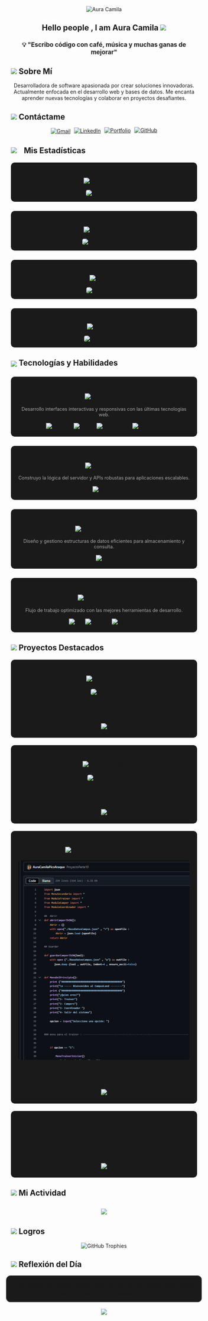<div align="center">
  <img 
    src="https://capsule-render.vercel.app/api?type=waving&height=300&color=000828&text=AURA%20CAMILA%20PICO%20ARAQUE&reversal=true&section=header&fontAlign=50&fontColor=ffffff&textBg=false&fontSize=35&fontAlignY=27&desc=Creciendo%20en%20el%20mundo%20del%20desarrollo%20de%20software%20|%20Transformo%20curiosidad%20en%20código&&animation=fadeIn&descAlign=50&descAlignY=49" 
    alt="Aura Camila"
  />
</div>

<!-- Sección de Presentación Animada -->
<h2 align="center" style="animation: bounce 2.5s infinite;">
  Hello people , I am Aura Camila 
  <img src="https://media.giphy.com/media/hvRJCLFzcasrR4ia7z/giphy.gif" width="28">
</h2>

<h3 align="center" style="animation: pulse 3s infinite;">
  💡 "Escribo código con café, música y muchas ganas de mejorar"
</h3>

<!-- Sección Sobre Mí -->
## <img src="https://media.giphy.com/media/WUlplcMpOCEmTGBtBW/giphy.gif" width="30"> Sobre Mí
<p align="center">
Desarrolladora de software apasionada por crear soluciones innovadoras. Actualmente enfocada en el desarrollo web y bases de datos. Me encanta aprender nuevas tecnologías y colaborar en proyectos desafiantes.
</p>

<!-- Sección de Contacto con Animación -->
## <img src="https://media.giphy.com/media/j2pOGeGYKe2xCCKwfi/giphy.gif" width="30"> Contáctame
<div align="center" style="margin: 20px 0; display: flex; flex-wrap: wrap; justify-content: center; gap: 10px;">
  <a href="mailto:auracamilapico@gmail.com" target="_blank" style="animation: float 3s ease-in-out infinite;">
    <img src="https://img.shields.io/badge/Gmail-D14836?style=for-the-badge&logo=gmail&logoColor=white" alt="Gmail"/>
  </a>
  <a href="https://www.linkedin.com/in/aura-camila-p-3125a4339/" target="_blank" style="animation: float 3s ease-in-out infinite; animation-delay: 0.2s;">
    <img src="https://img.shields.io/badge/LinkedIn-0077B5?style=for-the-badge&logo=linkedin&logoColor=white" alt="LinkedIn"/>
  </a>
  <a href="https://auracamilapicoaraque.github.io/Portafolio/" target="_blank" style="animation: float 3s ease-in-out infinite; animation-delay: 0.4s;">
    <img src="https://img.shields.io/badge/Portafolio-000000?style=for-the-badge&logo=ko-fi&logoColor=white" alt="Portfolio"/>
  </a>
  <a href="https://github.com/AuraCamilaPicoAraque" target="_blank" style="animation: float 3s ease-in-out infinite; animation-delay: 0.6s;">
    <img src="https://img.shields.io/badge/GitHub-181717?style=for-the-badge&logo=github&logoColor=white" alt="GitHub"/>
  </a>
</div>


<!-- Sección de Estadísticas con Animación -->
## <img src="https://media.giphy.com/media/du3J3cXyzhj75IOgvA/giphy.gif" width="30" class="hover-grow"> Mis Estadísticas

<div align="center" style="display: grid; grid-template-columns: repeat(auto-fit, minmax(300px, 1fr)); gap: 25px; margin: 20px 0;">

  <!-- Estadísticas Generales -->
  <div style="background: #1A1A1A; padding: 15px; border-radius: 10px; transition: all 0.3s;" 
       onmouseover="this.style.transform='scale(1.03)'; this.querySelector('.stat-icon').style.transform='rotate(5deg)'" 
       onmouseout="this.style.transform='scale(1)'; this.querySelector('.stat-icon').style.transform='rotate(0)'">
    <h3 align="center">
      <img src="https://media.giphy.com/media/3o7TKSjRrfIPjeiVyM/giphy.gif" width="25" class="stat-icon" style="transition: all 0.3s;"> 
      Generales
    </h3>
    <img src="https://github-readme-stats.vercel.app/api?username=AuraCamilaPicoAraque&show_icons=true&theme=dark&hide_border=true&include_all_commits=true" 
         alt="GitHub Stats" 
         style="width: 100%; border-radius: 5px;"/>
  </div>

  <!-- Lenguajes Principales -->
  <div style="background: #1A1A1A; padding: 15px; border-radius: 10px; transition: all 0.3s;" 
       onmouseover="this.style.transform='scale(1.03)'; this.querySelector('.stat-icon').style.transform='rotate(5deg)'" 
       onmouseout="this.style.transform='scale(1)'; this.querySelector('.stat-icon').style.transform='rotate(0)'">
    <h3 align="center">
      <img src="https://media.giphy.com/media/IauL6LvGNlT3ffhcqq/giphy.gif" width="25" class="stat-icon" style="transition: all 0.3s;"> 
      Lenguajes
    </h3>
    <img src="https://github-readme-stats.vercel.app/api/top-langs/?username=AuraCamilaPicoAraque&layout=compact&theme=dark&hide_border=true" 
         alt="Top Languages" 
         style="width: 100%; border-radius: 5px;"/>
  </div>

  <!-- Racha de Contribuciones -->
  <div style="background: #1A1A1A; padding: 15px; border-radius: 10px; transition: all 0.3s;" 
       onmouseover="this.style.transform='scale(1.03)'; this.querySelector('.stat-icon').style.transform='rotate(5deg)'" 
       onmouseout="this.style.transform='scale(1)'; this.querySelector('.stat-icon').style.transform='rotate(0)'">
    <h3 align="center">
      <img src="https://media.giphy.com/media/RicBcdnIs9Bh55CVbt/giphy.gif" width="25" class="stat-icon" style="transition: all 0.3s;"> 
      Racha
    </h3>
    <img src="https://github-readme-streak-stats.herokuapp.com/?user=AuraCamilaPicoAraque&theme=dark&hide_border=true" 
         alt="Streak Stats" 
         style="width: 100%; border-radius: 5px;"/>
  </div>

  <!-- Detalles de Perfil -->
  <div style="background: #1A1A1A; padding: 15px; border-radius: 10px; transition: all 0.3s;" 
       onmouseover="this.style.transform='scale(1.03)'; this.querySelector('.stat-icon').style.transform='rotate(5deg)'" 
       onmouseout="this.style.transform='scale(1)'; this.querySelector('.stat-icon').style.transform='rotate(0)'">
    <h3 align="center">
      <img src="https://media.giphy.com/media/KB8EYVBPGpmkDXu7VW/giphy.gif" width="25" class="stat-icon" style="transition: all 0.3s;"> 
      Detalles
    </h3>
    <img src="https://github-profile-summary-cards.vercel.app/api/cards/profile-details?username=AuraCamilaPicoAraque&theme=dark" 
         alt="Profile Details" 
         style="width: 100%; border-radius: 5px;"/>
  </div>
</div>




<!-- Sección de Habilidades con Texto Descriptivo -->
## <img src="https://media.giphy.com/media/QssGEmpkyEOhBCb7e1/giphy.gif" width="30" class="skills-icon"> Tecnologías y Habilidades

<div align="center" style="display: grid; grid-template-columns: repeat(auto-fit, minmax(250px, 1fr)); gap: 25px; margin: 25px 0;">

  <!-- Frontend -->
  <div class="skill-category" 
       onmouseover="this.querySelector('.category-icon').style.transform='rotate(10deg) scale(1.2)';" 
       onmouseout="this.querySelector('.category-icon').style.transform='rotate(0) scale(1)'">
    <h3 style="display: flex; align-items: center; justify-content: center; gap: 8px;">
      <img src="https://media.giphy.com/media/VgZzeedhOk0O3uOQY1/giphy.gif" width="25" class="category-icon" style="transition: all 0.3s;">
      Frontend
    </h3>
    <p style="text-align: center; margin: 10px 0; color: #aaa; font-size: 0.9em;">
      Desarrollo interfaces interactivas y responsivas con las últimas tecnologías web.
    </p>
    <div class="skill-badges">
      <div class="badge-container" onmouseover="this.style.transform='translateY(-5px)'" onmouseout="this.style.transform='translateY(0)'">
        <img src="https://img.shields.io/badge/HTML5-E34F26?style=for-the-badge&logo=html5&logoColor=white" alt="HTML5" title="Estructura semántica de páginas web"/>
      </div>
      <div class="badge-container" onmouseover="this.style.transform='translateY(-5px)'" onmouseout="this.style.transform='translateY(0)'">
        <img src="https://img.shields.io/badge/CSS3-1572B6?style=for-the-badge&logo=css3&logoColor=white" alt="CSS3" title="Estilos y diseño responsive"/>
      </div>
      <div class="badge-container" onmouseover="this.style.transform='translateY(-5px)'" onmouseout="this.style.transform='translateY(0)'">
        <img src="https://img.shields.io/badge/JavaScript-F7DF1E?style=for-the-badge&logo=javascript&logoColor=black" alt="JavaScript" title="Interactividad y lógica del cliente"/>
      </div>
      <div class="badge-container" onmouseover="this.style.transform='translateY(-5px)'" onmouseout="this.style.transform='translateY(0)'">
        <img src="https://img.shields.io/badge/Bootstrap-7952B3?style=for-the-badge&logo=bootstrap&logoColor=white" alt="Bootstrap" title="Framework para desarrollo rápido"/>
      </div>
    </div>
  </div>

  <!-- Backend -->
  <div class="skill-category" 
       onmouseover="this.querySelector('.category-icon').style.transform='rotate(10deg) scale(1.2)';" 
       onmouseout="this.querySelector('.category-icon').style.transform='rotate(0) scale(1)'">
    <h3 style="display: flex; align-items: center; justify-content: center; gap: 8px;">
      <img src="https://media.giphy.com/media/LMt9638dO8dftAjtco/giphy.gif" width="25" class="category-icon" style="transition: all 0.3s;">
      Backend
    </h3>
    <p style="text-align: center; margin: 10px 0; color: #aaa; font-size: 0.9em;">
      Construyo la lógica del servidor y APIs robustas para aplicaciones escalables.
    </p>
    <div class="skill-badges">
      <div class="badge-container" onmouseover="this.style.transform='translateY(-5px)'" onmouseout="this.style.transform='translateY(0)'">
        <img src="https://img.shields.io/badge/Python-3776AB?style=for-the-badge&logo=python&logoColor=white" alt="Python" title="Desarrollo de aplicaciones backend"/>
      </div>
    </div>
  </div>

  <!-- Bases de Datos -->
  <div class="skill-category" 
       onmouseover="this.querySelector('.category-icon').style.transform='rotate(10deg) scale(1.2)';" 
       onmouseout="this.querySelector('.category-icon').style.transform='rotate(0) scale(1)'">
    <h3 style="display: flex; align-items: center; justify-content: center; gap: 8px;">
      <img src="https://media.giphy.com/media/juua9i2c2fA0AIp2iq/giphy.gif" width="25" class="category-icon" style="transition: all 0.3s;">
      Bases de Datos
    </h3>
    <p style="text-align: center; margin: 10px 0; color: #aaa; font-size: 0.9em;">
      Diseño y gestiono estructuras de datos eficientes para almacenamiento y consulta.
    </p>
    <div class="skill-badges">
      <div class="badge-container" onmouseover="this.style.transform='translateY(-5px)'" onmouseout="this.style.transform='translateY(0)'">
        <img src="https://img.shields.io/badge/SQL-4479A1?style=for-the-badge&logo=mysql&logoColor=white" alt="SQL" title="Lenguaje para gestión de bases de datos relacionales"/>
      </div>
    </div>
  </div>

  <!-- Herramientas -->
  <div class="skill-category" 
       onmouseover="this.querySelector('.category-icon').style.transform='rotate(10deg) scale(1.2)';" 
       onmouseout="this.querySelector('.category-icon').style.transform='rotate(0) scale(1)'">
    <h3 style="display: flex; align-items: center; justify-content: center; gap: 8px;">
      <img src="https://media.giphy.com/media/lnlAifQdenMxW/giphy.gif" width="25" class="category-icon" style="transition: all 0.3s;">
      Herramientas
    </h3>
    <p style="text-align: center; margin: 10px 0; color: #aaa; font-size: 0.9em;">
      Flujo de trabajo optimizado con las mejores herramientas de desarrollo.
    </p>
    <div class="skill-badges">
      <div class="badge-container" onmouseover="this.style.transform='translateY(-5px)'" onmouseout="this.style.transform='translateY(0)'">
        <img src="https://img.shields.io/badge/Git-F05032?style=for-the-badge&logo=git&logoColor=white" alt="Git" title="Control de versiones distribuido"/>
      </div>
      <div class="badge-container" onmouseover="this.style.transform='translateY(-5px)'" onmouseout="this.style.transform='translateY(0)'">
        <img src="https://img.shields.io/badge/GitHub-181717?style=for-the-badge&logo=github&logoColor=white" alt="GitHub" title="Plataforma de colaboración y hosting de código"/>
      </div>
      <div class="badge-container" onmouseover="this.style.transform='translateY(-5px)'" onmouseout="this.style.transform='translateY(0)'">
        <img src="https://img.shields.io/badge/VS_Code-007ACC?style=for-the-badge&logo=visual-studio-code&logoColor=white" alt="VS Code" title="Editor de código ligero y potente"/>
      </div>
    </div>
  </div>
</div>

<style>
  .skills-icon {
    transition: all 0.3s;
    vertical-align: middle;
  }
  .skills-icon:hover {
    transform: scale(1.2) rotate(10deg);
  }
  .skill-category {
    background: #1A1A1A;
    padding: 20px;
    border-radius: 10px;
    transition: all 0.3s;
  }
  .skill-category:hover {
    transform: scale(1.02);
    box-shadow: 0 8px 20px rgba(0,0,0,0.2);
  }
  .category-icon {
    transition: all 0.3s;
  }
  .skill-badges {
    display: flex;
    flex-wrap: wrap;
    justify-content: center;
    gap: 10px;
    margin-top: 15px;
  }
  .badge-container {
    transition: all 0.2s;
  }
  .badge-container:hover {
    filter: brightness(1.1);
  }
</style>

<!-- Sección de Proyectos con Efecto Hover -->
## <img src="https://media.giphy.com/media/juua9i2c2fA0AIp2iq/giphy.gif" width="30"> Proyectos Destacados
<div style="display: grid; grid-template-columns: repeat(auto-fit, minmax(300px, 1fr)); gap: 20px; margin-top: 20px;">
  
  <!-- Proyecto 1 -->
  <div style="background: #1A1A1A; padding: 20px; border-radius: 10px; transition: transform 0.3s;" onmouseover="this.style.transform='scale(1.03)'" onmouseout="this.style.transform='scale(1)'">
    <h3 align="center">
    <img src="https://media3.giphy.com/media/v1.Y2lkPTc5MGI3NjExeXNkMXFzMG9uejk4bGlqczRzaXZyZTBmNDNrZHpvam8wMnJoYXhoMyZlcD12MV9pbnRlcm5hbF9naWZfYnlfaWQmY3Q9cw/p9k51efIEAgpgObFJ9/giphy.gif" class="category-icon" width="45" style="transition: all 0.3s;"> Formula 1</h3>
    <div align="center">
      <img src="./storage/formula1.gif" alt="formula1" style="max-width: 100%; border-radius: 5px;">
      <p><strong>Sitio interactivo para explorar información de la Fórmula 1.</strong></p>
      <p>Tecnologías: HTML, CSS, JavaScript</p>
      <a href="https://github.com/AuraCamilaPicoAraque/Formula1" target="_blank">
        <img src="https://img.shields.io/badge/Ver_Código-181717?style=for-the-badge&logo=github&logoColor=white">
      </a>
    </div>
  </div>
  
  <!-- Proyecto 2 -->
  <div style="background: #1A1A1A; padding: 20px; border-radius: 10px; transition: transform 0.3s;" onmouseover="this.style.transform='scale(1.03)'" onmouseout="this.style.transform='scale(1)'">
    <h3 align="center"><img src="https://media4.giphy.com/media/v1.Y2lkPTc5MGI3NjExcWx4aXpkdjA5b3g0OHhuMWU0bGIwcTg4Nnc1aXZpbGU0YnMxcms1ZSZlcD12MV9pbnRlcm5hbF9naWZfYnlfaWQmY3Q9cw/HExo6gK3amNcv0PIYi/giphy.gif" class="category-icon" width="15" style="transition: all 0.3s;"> Kario Media</h3>
    <div align="center">
      <img src="./storage/kariomedia.gif" alt="karioMedia" style="max-width: 100%; border-radius: 5px;">
      <p><strong>Plataforma web para una consultora digital.</strong></p>
      <p>Tecnologías: Bootstrap, HTML, CSS</p>
      <a href="https://github.com/AuraCamilaPicoAraque/Kario-Media" target="_blank">
        <img src="https://img.shields.io/badge/Ver_Código-181717?style=for-the-badge&logo=github&logoColor=white">
      </a>
    </div>
  </div>
  
  <!-- Proyecto 3 -->
  <div style="background: #1A1A1A; padding: 20px; border-radius: 10px; transition: transform 0.3s;" onmouseover="this.style.transform='scale(1.03)'" onmouseout="this.style.transform='scale(1)'">
    <h3 align="center"><img src="https://media3.giphy.com/media/v1.Y2lkPTc5MGI3NjExZDRoaG1uNDJ2MXJ1NHphZ2phd3ZhaGt1MWppZzRsNWlpajVua3lhcyZlcD12MV9pbnRlcm5hbF9naWZfYnlfaWQmY3Q9cw/qqtQE2eD0xbeqrdYVI/giphy.gif" class="category-icon" width="18" style="transition: all 0.3s;"> BaseDatosCampusLand</h3>
    <div align="center">
      <img src="./storage/basedatos.PNG" alt="basedatos" style="max-width: 100%; border-radius: 5px;">
      <p><strong>Sistema de gestión de base de datos para CampusLand.</strong></p>
      <p>Tecnologías: Python, SQL</p>
      <a href="https://github.com/AuraCamilaPicoAraque/BaseDatosCampusLand" target="_blank">
        <img src="https://img.shields.io/badge/Ver_Código-181717?style=for-the-badge&logo=github&logoColor=white">
      </a>
    </div>
  </div>
  
  <!-- Proyecto 4 -->
  <div style="background: #1A1A1A; padding: 20px; border-radius: 10px; transition: transform 0.3s;" onmouseover="this.style.transform='scale(1.03)'" onmouseout="this.style.transform='scale(1)'">
    <h3 align="center">📂 Portafolio</h3>
    <div align="center">
      <p><strong>Portafolio personal de proyectos desarrollados.</strong></p>
      <p>Tecnologías: HTML, CSS, JavaScript</p>
      <a href="https://github.com/AuraCamilaPicoAraque/Portafolio" target="_blank">
        <img src="https://img.shields.io/badge/Ver_Código-181717?style=for-the-badge&logo=github&logoColor=white">
      </a>
    </div>
  </div>
</div>

<!-- Sección de Actividad con Animación -->
## <img src="https://media.giphy.com/media/ZCN6F3FAkwsyOGU2RS/giphy.gif" width="30"> Mi Actividad
<div align="center" style="margin: 30px 0;">
  <img src="https://github-readme-activity-graph.vercel.app/graph?username=AuraCamilaPicoAraque&theme=react-dark&bg_color=0D1117&hide_border=true&area=true&area_color=5D3FD3" style="animation: fadeIn 2s; width: 90%;"/>
</div>

<!-- Sección de Logros con Animación -->
## <img src="https://media.giphy.com/media/xT5LMHxhOfscxPfIfm/giphy.gif" width="30"> Logros
<div align="center" style="animation: fadeIn 2s;">
  <img src="https://github-profile-trophy.vercel.app/?username=AuraCamilaPicoAraque&theme=onedark&no-frame=true&row=1&column=7" alt="GitHub Trophies" style="max-width: 100%;"/>
</div>



<!-- Sección de Frase Inspiradora Animada -->
## <img src="https://media.giphy.com/media/3o6Zt6KHxJTbql0X4c/giphy.gif" width="30"> Reflexión del Día
<div align="center" style="background: #1A1A1A; padding: 15px; border-radius: 10px; margin: 20px 0; animation: pulse 5s infinite;">
  <i style="font-size: 1.1em;">"El código es poesía lógica que da vida a las ideas. Cada línea es un paso hacia la solución."</i>
</div>

<!-- Footer Animado -->
<div align="center" style="animation: fadeInUp 2s;">
  <img src="https://capsule-render.vercel.app/api?type=waving&height=130&color=000828&section=footer&animation=fadeIn"/>
</div>

<!-- Estilos CSS para las animaciones -->
<style>
  @keyframes bounce {
    0%, 20%, 50%, 80%, 100% {transform: translateY(0);}
    40% {transform: translateY(-10px);}
    60% {transform: translateY(-5px);}
  }
  @keyframes pulse {
    0% {transform: scale(1);}
    50% {transform: scale(1.05);}
    100% {transform: scale(1);}
  }
  @keyframes float {
    0% {transform: translateY(0px);}
    50% {transform: translateY(-5px);}
    100% {transform: translateY(0px);}
  }
  @keyframes fadeIn {
    from {opacity: 0;}
    to {opacity: 1;}
  }
  @keyframes fadeInLeft {
    from {opacity: 0; transform: translateX(-20px);}
    to {opacity: 1; transform: translateX(0);}
  }
  @keyframes fadeInRight {
    from {opacity: 0; transform: translateX(20px);}
    to {opacity: 1; transform: translateX(0);}
  }
  @keyframes fadeInUp {
    from {opacity: 0; transform: translateY(20px);}
    to {opacity: 1; transform: translateY(0);}
  }
</style>


<style>
  .hover-grow {
    transition: all 0.3s ease;
    display: inline-block;
  }
  .hover-grow:hover {
    transform: scale(1.2) rotate(5deg);
  }
  .stat-icon {
    vertical-align: middle;
    margin-right: 8px;
  }
</style>